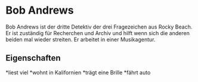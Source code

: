 # Bob Andrews
Bob Andrews ist der dritte Detektiv der drei Fragezeichen aus Rocky Beach. Er ist zuständig für Recherchen und Archiv und hilft wenn sich die anderen beiden mal wieder streiten. Er arbeitet in einer Musikagentur.
## Eigenschaften
*liest viel
*wohnt in Kalifornien
*trägt eine Brille
*fährt auto